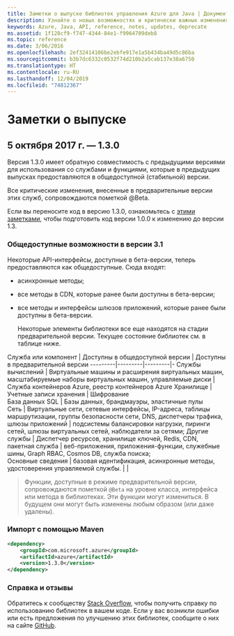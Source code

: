 ```yaml
---
title: Заметки о выпуске библиотек управления Azure для Java | Документация Майкрософт
description: Узнайте о новых возможностях и критически важных изменениях в библиотеках управления Azure для Java
keywords: Azure, Java, API, reference, notes, updates, deprecate
ms.assetid: 1f128cf9-f747-4344-84e1-f9964709deb8
ms.topic: reference
ms.date: 3/06/2016
ms.openlocfilehash: 2ef32414106be2ebfe917e1a5b434ba49d5c86ba
ms.sourcegitcommit: b3b7dc6332c0532f74d210b2a5cab137e38a6750
ms.translationtype: HT
ms.contentlocale: ru-RU
ms.lasthandoff: 12/04/2019
ms.locfileid: "74812367"
---
```

# <a name="release-notes"></a>Заметки о выпуске 

## <a name="october-5-2017---130"></a>5 октября 2017 г. — 1.3.0 

Версия 1.3.0 имеет обратную совместимость с предыдущими версиями для использования со службами и функциями, которые в предыдущих выпусках предоставляются в общедоступной (стабильной) версии.

Все критические изменения, внесенные в предварительные версии этих служб, сопровождаются пометкой @Beta.

Если вы переносите код в версию 1.3.0, ознакомьтесь с [этими заметками](https://github.com/Azure/azure-sdk-for-java/blob/master/notes/prepare-for-1.3.0.md), чтобы подготовить код версии 1.0.0 к изменению до версии 1.3.

### <a name="generally-availabile-in-v13"></a>Общедоступные возможности в версии 3.1

Некоторые API-интерфейсы, доступные в бета-версии, теперь предоставляются как общедоступные. Сюда входят:

- асинхронные методы;
- все методы в CDN, которые ранее были доступны в бета-версии;
- все методы и интерфейсы шлюзов приложений, которые ранее были доступны в бета-версии.

  Некоторые элементы библиотеки все еще находятся на стадии предварительной версии. Текущее состояние библиотек см. в таблице ниже.

Служба или компонент | Доступны в общедоступной версии | Доступны в предварительной версии 
---------|---------|---------|-
Службы вычислений  | Виртуальные машины и расширения виртуальных машин, масштабируемые наборы виртуальных машин, управляемые диски   | Служба контейнеров Azure, реестр контейнеров Azure 
Хранилище   |  Учетные записи хранения       |    Шифрование     
База данных SQL  | Базы данных, брандмауэры, эластичные пулы              
Сеть    |  Виртуальные сети, сетевые интерфейсы, IP-адреса, таблицы маршрутизации, группы безопасности сети, DNS, диспетчеры трафика, шлюзы приложений  |    подсистемы балансировки нагрузки, пиринги сетей, шлюзы виртуальных сетей, наблюдатели за сетями; 
Другие службы    |  Диспетчер ресурсов, хранилище ключей, Redis, CDN, пакетная служба       |  веб-приложения, приложения-функции, служебные шины, Graph RBAC, Cosmos DB, служба поиска;  
Основные сведения     |   базовая идентификация, асинхронные методы, удостоверения управляемой службы.      |      |

> Функции, доступные в режиме предварительной версии, сопровождаются пометкой `@Beta` на уровне класса, интерфейса или метода в библиотеках. Эти функции могут измениться. В будущем они могут быть изменены любым образом (или даже удалены).

### <a name="import-with-maven"></a>Импорт с помощью Maven

```XML
<dependency>
    <groupId>com.microsoft.azure</groupId>
    <artifactId>azure</artifactId>
    <version>1.3.0</version>
</dependency>
```

### <a name="get-help-and-give-feedback"></a>Справка и отзывы

Обратитесь к сообществу [Stack Overflow](http://stackoverflow.com/questions/tagged/azure-java-sdk), чтобы получить справку по использованию библиотек в вашем коде. Если у вас возникли ошибки или есть предложения по улучшению этих библиотек, сообщите о них на сайте [GitHub](https://github.com/Azure/azure-sdk-for-java/issues).


